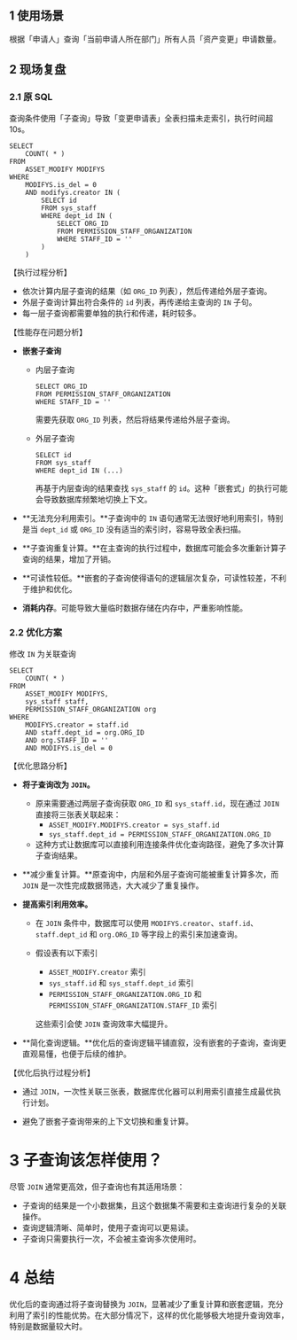 ## 1   使用场景

根据「申请人」查询「当前申请人所在部门」所有人员「资产变更」申请数量。



## 2   现场复盘

### 2.1   原 SQL

查询条件使用「子查询」导致「变更申请表」全表扫描未走索引，执行时间超 10s。

```mysql
SELECT
    COUNT( * )
FROM
    ASSET_MODIFY MODIFYS
WHERE
    MODIFYS.is_del = 0
    AND modifys.creator IN (
        SELECT id 
        FROM sys_staff 
        WHERE dept_id IN (
            SELECT ORG_ID 
            FROM PERMISSION_STAFF_ORGANIZATION 
            WHERE STAFF_ID = ''
        )
    )
```

【执行过程分析】

- 依次计算内层子查询的结果（如 `ORG_ID` 列表），然后传递给外层子查询。
- 外层子查询计算出符合条件的 `id` 列表，再传递给主查询的 `IN` 子句。
- 每一层子查询都需要单独的执行和传递，耗时较多。

【性能存在问题分析】

- **嵌套子查询**

    - 内层子查询

        ```mysql
        SELECT ORG_ID 
        FROM PERMISSION_STAFF_ORGANIZATION 
        WHERE STAFF_ID = ''
        ```

        需要先获取 `ORG_ID` 列表，然后将结果传递给外层子查询。

    - 外层子查询

        ```mysql
        SELECT id 
        FROM sys_staff 
        WHERE dept_id IN (...)
        ```

        再基于内层查询的结果查找 `sys_staff` 的 `id`。这种「嵌套式」的执行可能会导致数据库频繁地切换上下文。

- **无法充分利用索引。**子查询中的 `IN` 语句通常无法很好地利用索引，特别是当 `dept_id` 或 `ORG_ID` 没有适当的索引时，容易导致全表扫描。

- **子查询重复计算。**在主查询的执行过程中，数据库可能会多次重新计算子查询的结果，增加了开销。

- **可读性较低。**嵌套的子查询使得语句的逻辑层次复杂，可读性较差，不利于维护和优化。

- **消耗内存**。可能导致大量临时数据存储在内存中，严重影响性能。

### 2.2   优化方案

修改 `IN` 为关联查询

```mysql
SELECT
    COUNT( * )
FROM
    ASSET_MODIFY MODIFYS,
    sys_staff staff,
    PERMISSION_STAFF_ORGANIZATION org
WHERE
    MODIFYS.creator = staff.id
    AND staff.dept_id = org.ORG_ID
    AND org.STAFF_ID = ''
    AND MODIFYS.is_del = 0
```

【优化思路分析】

- **将子查询改为 `JOIN`。**
    - 原来需要通过两层子查询获取 `ORG_ID` 和 `sys_staff.id`，现在通过 `JOIN` 直接将三张表关联起来：
        - `ASSET_MODIFY.MODIFYS.creator = sys_staff.id`
        - `sys_staff.dept_id = PERMISSION_STAFF_ORGANIZATION.ORG_ID`
    - 这种方式让数据库可以直接利用连接条件优化查询路径，避免了多次计算子查询结果。
    
- **减少重复计算。**原查询中，内层和外层子查询可能被重复计算多次，而 `JOIN` 是一次性完成数据筛选，大大减少了重复操作。

- **提高索引利用效率。**
    - 在 `JOIN` 条件中，数据库可以使用 `MODIFYS.creator`、`staff.id`、`staff.dept_id` 和 `org.ORG_ID` 等字段上的索引来加速查询。
    
    - 假设表有以下索引
        - `ASSET_MODIFY.creator` 索引
        - `sys_staff.id` 和 `sys_staff.dept_id` 索引
        - `PERMISSION_STAFF_ORGANIZATION.ORG_ID` 和 `PERMISSION_STAFF_ORGANIZATION.STAFF_ID` 索引
        
        这些索引会使 `JOIN` 查询效率大幅提升。
    
- **简化查询逻辑。**优化后的查询逻辑平铺直叙，没有嵌套的子查询，查询更直观易懂，也便于后续的维护。

【优化后执行过程分析】

- 通过 `JOIN`，一次性关联三张表，数据库优化器可以利用索引直接生成最优执行计划。

- 避免了嵌套子查询带来的上下文切换和重复计算。



# 3   子查询该怎样使用？

尽管 `JOIN` 通常更高效，但子查询也有其适用场景：

- 子查询的结果是一个小数据集，且这个数据集不需要和主查询进行复杂的关联操作。
- 查询逻辑清晰、简单时，使用子查询可以更易读。
- 子查询只需要执行一次，不会被主查询多次使用时。



# 4   总结

优化后的查询通过将子查询替换为 `JOIN`，显著减少了重复计算和嵌套逻辑，充分利用了索引的性能优势。在大部分情况下，这样的优化能够极大地提升查询效率，特别是数据量较大时。